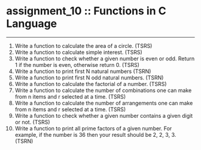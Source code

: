 # assignment_10 :: Functions in C Language
***************************************************************
1. Write a function to calculate the area of a circle. (TSRS)
2. Write a function to calculate simple interest. (TSRS)
3. Write a function to check whether a given number is even or odd. Return 1 if the number is even, otherwise return 0. (TSRS)
4. Write a function to print first N natural numbers (TSRN)
5. Write a function to print first N odd natural numbers. (TSRN)
6. Write a function to calculate the factorial of a number. (TSRS)
7. Write a function to calculate the number of combinations one can make from n items and r selected at a time. (TSRS)
8. Write a function to calculate the number of arrangements one can make from n items and r selected at a time. (TSRS)
9. Write a function to check whether a given number contains a given digit or not. (TSRS)
10. Write a function to print all prime factors of a given number. For example, if the number is 36 then your result should be 2, 2, 3, 3. (TSRN)
